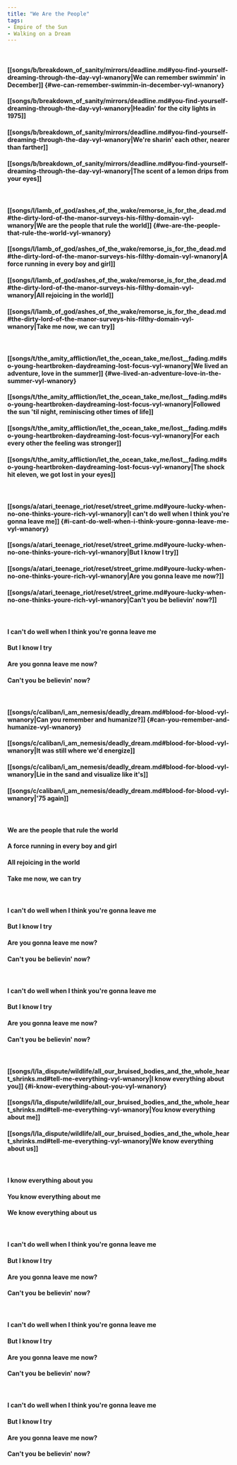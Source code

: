 ```yaml
---
title: "We Are the People"
tags:
- Empire of the Sun
- Walking on a Dream
---
```

&nbsp;
#### [[songs/b/breakdown_of_sanity/mirrors/deadline.md#you-find-yourself-dreaming-through-the-day-vyl-wnanory|We can remember swimmin' in December]] {#we-can-remember-swimmin-in-december-vyl-wnanory}
#### [[songs/b/breakdown_of_sanity/mirrors/deadline.md#you-find-yourself-dreaming-through-the-day-vyl-wnanory|Headin' for the city lights in 1975]]
#### [[songs/b/breakdown_of_sanity/mirrors/deadline.md#you-find-yourself-dreaming-through-the-day-vyl-wnanory|We're sharin' each other, nearer than farther]]
#### [[songs/b/breakdown_of_sanity/mirrors/deadline.md#you-find-yourself-dreaming-through-the-day-vyl-wnanory|The scent of a lemon drips from your eyes]]
&nbsp;
#### [[songs/l/lamb_of_god/ashes_of_the_wake/remorse_is_for_the_dead.md#the-dirty-lord-of-the-manor-surveys-his-filthy-domain-vyl-wnanory|We are the people that rule the world]] {#we-are-the-people-that-rule-the-world-vyl-wnanory}
#### [[songs/l/lamb_of_god/ashes_of_the_wake/remorse_is_for_the_dead.md#the-dirty-lord-of-the-manor-surveys-his-filthy-domain-vyl-wnanory|A force running in every boy and girl]]
#### [[songs/l/lamb_of_god/ashes_of_the_wake/remorse_is_for_the_dead.md#the-dirty-lord-of-the-manor-surveys-his-filthy-domain-vyl-wnanory|All rejoicing in the world]]
#### [[songs/l/lamb_of_god/ashes_of_the_wake/remorse_is_for_the_dead.md#the-dirty-lord-of-the-manor-surveys-his-filthy-domain-vyl-wnanory|Take me now, we can try]]
&nbsp;
#### [[songs/t/the_amity_affliction/let_the_ocean_take_me/lost__fading.md#so-young-heartbroken-daydreaming-lost-focus-vyl-wnanory|We lived an adventure, love in the summer]] {#we-lived-an-adventure-love-in-the-summer-vyl-wnanory}
#### [[songs/t/the_amity_affliction/let_the_ocean_take_me/lost__fading.md#so-young-heartbroken-daydreaming-lost-focus-vyl-wnanory|Followed the sun 'til night, reminiscing other times of life]]
#### [[songs/t/the_amity_affliction/let_the_ocean_take_me/lost__fading.md#so-young-heartbroken-daydreaming-lost-focus-vyl-wnanory|For each every other the feeling was stronger]]
#### [[songs/t/the_amity_affliction/let_the_ocean_take_me/lost__fading.md#so-young-heartbroken-daydreaming-lost-focus-vyl-wnanory|The shock hit eleven, we got lost in your eyes]]
&nbsp;
#### [[songs/a/atari_teenage_riot/reset/street_grime.md#youre-lucky-when-no-one-thinks-youre-rich-vyl-wnanory|I can't do well when I think you're gonna leave me]] {#i-cant-do-well-when-i-think-youre-gonna-leave-me-vyl-wnanory}
#### [[songs/a/atari_teenage_riot/reset/street_grime.md#youre-lucky-when-no-one-thinks-youre-rich-vyl-wnanory|But I know I try]]
#### [[songs/a/atari_teenage_riot/reset/street_grime.md#youre-lucky-when-no-one-thinks-youre-rich-vyl-wnanory|Are you gonna leave me now?]]
#### [[songs/a/atari_teenage_riot/reset/street_grime.md#youre-lucky-when-no-one-thinks-youre-rich-vyl-wnanory|Can't you be believin' now?]]
&nbsp;
#### I can't do well when I think you're gonna leave me
#### But I know I try
#### Are you gonna leave me now?
#### Can't you be believin' now?
&nbsp;
#### [[songs/c/caliban/i_am_nemesis/deadly_dream.md#blood-for-blood-vyl-wnanory|Can you remember and humanize?]] {#can-you-remember-and-humanize-vyl-wnanory}
#### [[songs/c/caliban/i_am_nemesis/deadly_dream.md#blood-for-blood-vyl-wnanory|It was still where we'd energize]]
#### [[songs/c/caliban/i_am_nemesis/deadly_dream.md#blood-for-blood-vyl-wnanory|Lie in the sand and visualize like it's]]
#### [[songs/c/caliban/i_am_nemesis/deadly_dream.md#blood-for-blood-vyl-wnanory|'75 again]]
&nbsp;
#### We are the people that rule the world
#### A force running in every boy and girl
#### All rejoicing in the world
#### Take me now, we can try
&nbsp;
#### I can't do well when I think you're gonna leave me
#### But I know I try
#### Are you gonna leave me now?
#### Can't you be believin' now?
&nbsp;
#### I can't do well when I think you're gonna leave me
#### But I know I try
#### Are you gonna leave me now?
#### Can't you be believin' now?
&nbsp;
#### [[songs/l/la_dispute/wildlife/all_our_bruised_bodies_and_the_whole_heart_shrinks.md#tell-me-everything-vyl-wnanory|I know everything about you]] {#i-know-everything-about-you-vyl-wnanory}
#### [[songs/l/la_dispute/wildlife/all_our_bruised_bodies_and_the_whole_heart_shrinks.md#tell-me-everything-vyl-wnanory|You know everything about me]]
#### [[songs/l/la_dispute/wildlife/all_our_bruised_bodies_and_the_whole_heart_shrinks.md#tell-me-everything-vyl-wnanory|We know everything about us]]
&nbsp;
#### I know everything about you
#### You know everything about me
#### We know everything about us
&nbsp;
#### I can't do well when I think you're gonna leave me
#### But I know I try
#### Are you gonna leave me now?
#### Can't you be believin' now?
&nbsp;
#### I can't do well when I think you're gonna leave me
#### But I know I try
#### Are you gonna leave me now?
#### Can't you be believin' now?
&nbsp;
#### I can't do well when I think you're gonna leave me
#### But I know I try
#### Are you gonna leave me now?
#### Can't you be believin' now?
